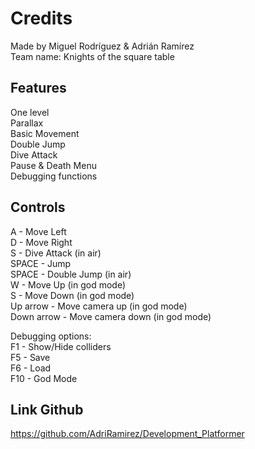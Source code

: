 # Credits
Made by Miguel Rodríguez & Adrián Ramírez         
Team name: Knights of the square table


## Features

One level         
Parallax         
Basic Movement         
Double Jump         
Dive Attack         
Pause & Death Menu         
Debugging functions         

## Controls

A - Move Left         
D - Move Right         
S - Dive Attack (in air)         
SPACE - Jump          
SPACE - Double Jump (in air)         
W - Move Up (in god mode)         
S - Move Down (in god mode)    
Up arrow - Move camera up (in god mode)         
Down arrow - Move camera down (in god mode)         

Debugging options:         
F1 - Show/Hide colliders         
F5 - Save         
F6 - Load         
F10 - God Mode         

## Link Github

https://github.com/AdriRamirez/Development_Platformer
